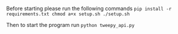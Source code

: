 Before starting please run the following commands
`
pip install -r requirements.txt
chmod a+x setup.sh
./setup.sh
`

Then to start the program run 
`
python tweepy_api.py
`